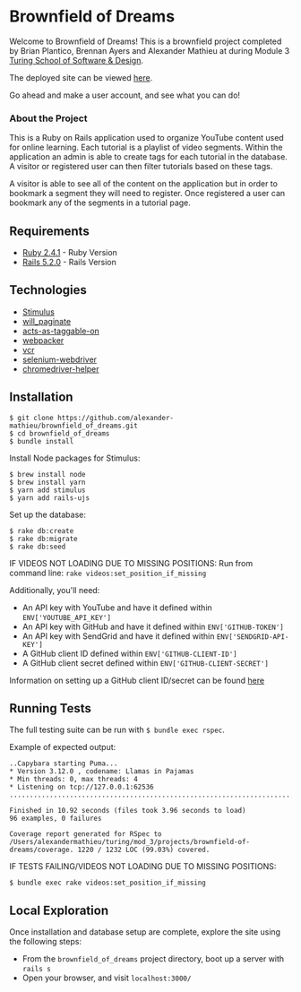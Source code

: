 # Brownfield of Dreams

Welcome to Brownfield of Dreams! This is a brownfield project completed by Brian Plantico, Brennan Ayers and Alexander Mathieu at during Module 3 [Turing School of Software & Design](https://turing.io/).

The deployed site can be viewed [here](https://brownest-field.herokuapp.com/).

Go ahead and make a user account, and see what you can do!

### About the Project

This is a Ruby on Rails application used to organize YouTube content used for online learning. Each tutorial is a playlist of video segments. Within the application an admin is able to create tags for each tutorial in the database. A visitor or registered user can then filter tutorials based on these tags.

A visitor is able to see all of the content on the application but in order to bookmark a segment they will need to register. Once registered a user can bookmark any of the segments in a tutorial page.

## Requirements
 * [Ruby 2.4.1](https://www.ruby-lang.org/en/downloads/) - Ruby Version
 * [Rails 5.2.0](https://rubyonrails.org/) - Rails Version

## Technologies
* [Stimulus](https://github.com/stimulusjs/stimulus)
* [will_paginate](https://github.com/mislav/will_paginate)
* [acts-as-taggable-on](https://github.com/mbleigh/acts-as-taggable-on)
* [webpacker](https://github.com/rails/webpacker)
* [vcr](https://github.com/vcr/vcr)
* [selenium-webdriver](https://www.seleniumhq.org/docs/03_webdriver.jsp)
* [chromedriver-helper](http://chromedriver.chromium.org/)


## Installation
```
$ git clone https://github.com/alexander-mathieu/brownfield_of_dreams.git
$ cd brownfield_of_dreams
$ bundle install
```

Install Node packages for Stimulus:
```
$ brew install node
$ brew install yarn
$ yarn add stimulus
$ yarn add rails-ujs
```

Set up the database:
```
$ rake db:create
$ rake db:migrate
$ rake db:seed
```
IF VIDEOS NOT LOADING DUE TO MISSING POSITIONS:
Run from command line:
`rake videos:set_position_if_missing`

Additionally, you'll need:
 * An API key with YouTube and have it defined within `ENV['YOUTUBE_API_KEY']`
 * An API key with GitHub and have it defined within `ENV['GITHUB-TOKEN']`
 * An API key with SendGrid and have it defined within `ENV['SENDGRID-API-KEY']`
 * A GitHub client ID defined within `ENV['GITHUB-CLIENT-ID']`
 * A GitHub client secret defined within `ENV['GITHUB-CLIENT-SECRET']`

Information on setting up a GitHub client ID/secret can be found [here](https://github.com/settings/apps)

## Running Tests
The full testing suite can be run with `$ bundle exec rspec`.

Example of expected output:
```
..Capybara starting Puma...
* Version 3.12.0 , codename: Llamas in Pajamas
* Min threads: 0, max threads: 4
* Listening on tcp://127.0.0.1:62536
..............................................................................................

Finished in 10.92 seconds (files took 3.96 seconds to load)
96 examples, 0 failures

Coverage report generated for RSpec to /Users/alexandermathieu/turing/mod_3/projects/brownfield-of-dreams/coverage. 1220 / 1232 LOC (99.03%) covered.
```

IF TESTS FAILING/VIDEOS NOT LOADING DUE TO MISSING POSITIONS:
```
$ bundle exec rake videos:set_position_if_missing
```

## Local Exploration
Once installation and database setup are complete, explore the site using the following steps:

 * From the `brownfield_of_dreams` project directory, boot up a server with `rails s`
 * Open your browser, and visit `localhost:3000/`
